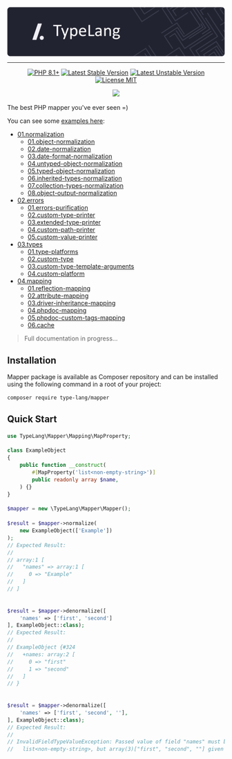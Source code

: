 <a href="https://github.com/php-type-language" target="_blank">
    <img align="center" src="https://github.com/php-type-language/.github/blob/master/assets/dark.png?raw=true">
</a>

---

<p align="center">
    <a href="https://packagist.org/packages/type-lang/mapper"><img src="https://poser.pugx.org/type-lang/mapper/require/php?style=for-the-badge" alt="PHP 8.1+"></a>
    <a href="https://packagist.org/packages/type-lang/mapper"><img src="https://poser.pugx.org/type-lang/mapper/version?style=for-the-badge" alt="Latest Stable Version"></a>
    <a href="https://packagist.org/packages/type-lang/mapper"><img src="https://poser.pugx.org/type-lang/mapper/v/unstable?style=for-the-badge" alt="Latest Unstable Version"></a>
    <a href="https://raw.githubusercontent.com/php-type-language/mapper/blob/master/LICENSE"><img src="https://poser.pugx.org/type-lang/mapper/license?style=for-the-badge" alt="License MIT"></a>
</p>
<p align="center">
    <a href="https://github.com/php-type-language/mapper/actions"><img src="https://github.com/php-type-language/mapper/workflows/tests/badge.svg"></a>
</p>

The best PHP mapper you've ever seen =)

You can see some [examples here](/example):

- [01.normalization](/example/01.normalization)
  - [01.object-normalization](/example/01.normalization/01.object-normalization.php)
  - [02.date-normalization](/example/01.normalization/02.date-normalization.php)
  - [03.date-format-normalization](/example/01.normalization/03.date-format-normalization.php)
  - [04.untyped-object-normalization](/example/01.normalization/04.untyped-object-normalization.php)
  - [05.typed-object-normalization](/example/01.normalization/05.typed-object-normalization.php)
  - [06.inherited-types-normalization](/example/01.normalization/06.inherited-types-normalization.php)
  - [07.collection-types-normalization](/example/01.normalization/07.collection-types-normalization.php)
  - [08.object-output-normalization](/example/01.normalization/08.object-output-normalization.php)
- [02.errors](/example/02.errors)
  - [01.errors-purification](/example/02.errors/01.errors-purification.php)
  - [02.custom-type-printer](/example/02.errors/02.custom-type-printer.php)
  - [03.extended-type-printer](/example/02.errors/03.extended-type-printer.php)
  - [04.custom-path-printer](/example/02.errors/04.custom-path-printer.php)
  - [05.custom-value-printer](/example/02.errors/05.custom-value-printer.php)
- [03.types](/example/03.types)
  - [01.type-platforms](/example/03.types/01.type-platforms.php)
  - [02.custom-type](/example/03.types/02.custom-type.php)
  - [03.custom-type-template-arguments](/example/03.types/03.custom-type-template-arguments.php)
  - [04.custom-platform](/example/03.types/04.custom-platform.php)
- [04.mapping](/example/04.mapping)
  - [01.reflection-mapping](/example/04.mapping/01.reflection-mapping.php)
  - [02.attribute-mapping](/example/04.mapping/02.attribute-mapping.php)
  - [03.driver-inheritance-mapping](/example/04.mapping/03.driver-inheritance-mapping.php)
  - [04.phpdoc-mapping](/example/04.mapping/04.phpdoc-mapping.php)
  - [05.phpdoc-custom-tags-mapping](/example/04.mapping/05.phpdoc-custom-tags-mapping.php)
  - [06.cache](/example/04.mapping/06.cache.php)
  
> Full documentation in progress...

## Installation

Mapper package is available as Composer repository and can be installed
using the following command in a root of your project:

```sh
composer require type-lang/mapper
```

## Quick Start

```php
use TypeLang\Mapper\Mapping\MapProperty;

class ExampleObject
{
    public function __construct(
        #[MapProperty('list<non-empty-string>')]
        public readonly array $name,
    ) {}
}

$mapper = new \TypeLang\Mapper\Mapper();

$result = $mapper->normalize(
    new ExampleObject(['Example'])
);
// Expected Result:
//
// array:1 [
//   "names" => array:1 [
//     0 => "Example"
//   ]
// ]


$result = $mapper->denormalize([
    'names' => ['first', 'second']
], ExampleObject::class);
// Expected Result:
//
// ExampleObject {#324
//   +names: array:2 [
//     0 => "first"
//     1 => "second"
//   ]
// }


$result = $mapper->denormalize([
    'names' => ['first', 'second', ''],
], ExampleObject::class);
// Expected Result:
//
// InvalidFieldTypeValueException: Passed value of field "names" must be of type
//   list<non-empty-string>, but array(3)["first", "second", ""] given at $.names[2]
```
